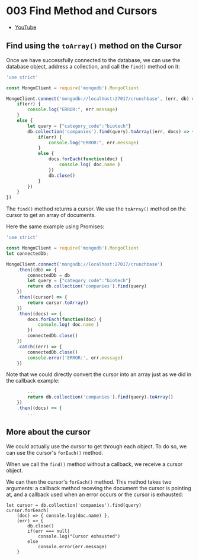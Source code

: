 # 003 Find Method and Cursors

* [YouTube](https://www.youtube.com/watch?v=OQ5APPuRATo)

## Find using the `toArray()` method on the Cursor

Once we have successfully connected to the database, we can use the database object, address a collection, and call the `find()` method on it:

```javascript
'use strict'

const MongoClient = require('mongodb').MongoClient

MongoClient.connect('mongodb://localhost:27017/crunchbase', (err, db) => {
    if(err) {
        console.log("ERROR:", err.message)
    }
    else {
        let query = {"category_code":"biotech"}
        db.collection('companies').find(query).toArray((err, docs) => {
            if(err) {
                console.log("ERROR:", err.message)          
            }
            else {
                docs.forEach(function(doc) {
                    console.log( doc.name )
                })
                db.close()
            }
        })
    }
})
```

The `find()` method returns a cursor. We use the `toArray()` method on the cursor to get an array of documents.

Here the same example using Promises:

```javascript
'use strict'

const MongoClient = require('mongodb').MongoClient
let connectedDb;

MongoClient.connect('mongodb://localhost:27017/crunchbase')
    .then((db) => {
        connectedDb = db
        let query = {"category_code":"biotech"}
        return db.collection('companies').find(query)
    })
    .then((cursor) => {
        return cursor.toArray()
    })
    .then((docs) => {
        docs.forEach(function(doc) {
            console.log( doc.name )
        })
        connectedDb.close()
    })
    .catch((err) => {
        connectedDb.close()
        console.error('ERROR:', err.message)
    })
```

Note that we could directly convert the cursor into an array just as we did in the callback example:

```javascript
        ...
        return db.collection('companies').find(query).toArray()
    })
    .then((docs) => {
        ...
```


## More about the cursor

We could actually use the cursor to get through each object. To do so, we can use the cursor's `forEach()` method.

When we call the `find()` method without a callback, we receive a cursor object.

We can then the cursor's `forEach()` method. This method takes two arguments: a callback method receving the document the cursor is pointing at, and a callback used when an error occurs or the cursor is exhausted:

```
let cursor = db.collection('companies').find(query)
cursor.forEeach(
    (doc) => { console.log(doc.name) },
    (err) => { 
        db.close()
        if(err === null) 
            console.log("Cursor exhausted")
        else
            console.error(err.message)
    }
```

